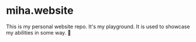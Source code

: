 # miha.website

This is my personal website repo. It's my playground. It is used to showcase my
abilities in some way. 🤡